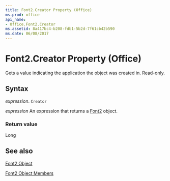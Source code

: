 ```yaml
---
title: Font2.Creator Property (Office)
ms.prod: office
api_name:
- Office.Font2.Creator
ms.assetid: 8a417bc4-b208-fdb1-5b2d-7f61cb42b590
ms.date: 06/08/2017
---
```



# Font2.Creator Property (Office)

Gets a value indicating the application the object was created in. Read-only.


## Syntax

 _expression_. `Creator`

 _expression_ An expression that returns a [Font2](./Office.Font2.md) object.


### Return value

Long


## See also


[Font2 Object](Office.Font2.md)



[Font2 Object Members](./overview/Library-Reference/font2-members-office.md)

